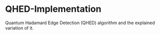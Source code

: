 # QHED-Implementation
Quantum Hadamard Edge Detection (QHED) algorithm and the explained variation of it.
